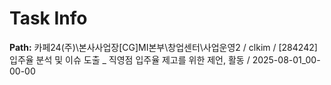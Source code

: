 # Task Info

**Path:** 카페24(주)\본사사업장\[CG]MI본부\창업센터\사업운영2 / clkim / [284242] 입주율 분석 및 이슈 도출 _ 직영점 입주율 제고를 위한 제언, 활동 / 2025-08-01_00-00-00

